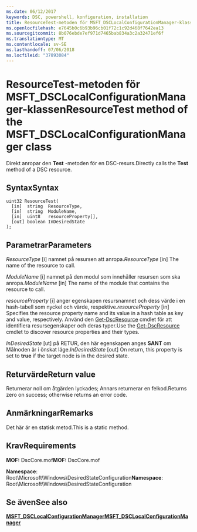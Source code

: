 ```yaml
---
ms.date: 06/12/2017
keywords: DSC, powershell, konfiguration, installation
title: ResourceTest-metoden för MSFT_DSCLocalConfigurationManager-klassen
ms.openlocfilehash: e7645b0c6b93b96cb01f72c1c92d468f7642ea13
ms.sourcegitcommit: 8b076ebde7ef971d7465bab834a3c2a32471ef6f
ms.translationtype: MT
ms.contentlocale: sv-SE
ms.lasthandoff: 07/06/2018
ms.locfileid: "37893084"
---
```

# <a name="resourcetest-method-of-the-msftdsclocalconfigurationmanager-class"></a><span data-ttu-id="c0c98-103">ResourceTest-metoden för MSFT_DSCLocalConfigurationManager-klassen</span><span class="sxs-lookup"><span data-stu-id="c0c98-103">ResourceTest method of the MSFT_DSCLocalConfigurationManager class</span></span>

<span data-ttu-id="c0c98-104">Direkt anropar den **Test** -metoden för en DSC-resurs.</span><span class="sxs-lookup"><span data-stu-id="c0c98-104">Directly calls the **Test** method of a DSC resource.</span></span>

## <a name="syntax"></a><span data-ttu-id="c0c98-105">Syntax</span><span class="sxs-lookup"><span data-stu-id="c0c98-105">Syntax</span></span>

```mof
uint32 ResourceTest(
  [in]  string  ResourceType,
  [in]  string  ModuleName,
  [in]  uint8   resourceProperty[],
  [out] boolean InDesiredState
);
```

## <a name="parameters"></a><span data-ttu-id="c0c98-106">Parametrar</span><span class="sxs-lookup"><span data-stu-id="c0c98-106">Parameters</span></span>

<span data-ttu-id="c0c98-107">*ResourceType* \[i\] namnet på resursen att anropa.</span><span class="sxs-lookup"><span data-stu-id="c0c98-107">*ResourceType* \[in\] The name of the resource to call.</span></span>

<span data-ttu-id="c0c98-108">*ModuleName* \[i\] namnet på den modul som innehåller resursen som ska anropa.</span><span class="sxs-lookup"><span data-stu-id="c0c98-108">*ModuleName* \[in\] The name of the module that contains the resource to call.</span></span>

<span data-ttu-id="c0c98-109">*resourceProperty* \[i\] anger egenskapen resursnamnet och dess värde i en hash-tabell som nyckel och värde, respektive.</span><span class="sxs-lookup"><span data-stu-id="c0c98-109">*resourceProperty* \[in\] Specifies the resource property name and its value in a hash table as key and value, respectively.</span></span> <span data-ttu-id="c0c98-110">Använd den [Get-DscResource](/powershell/module/PSDesiredStateConfiguration/Get-DscResource) cmdlet för att identifiera resursegenskaper och deras typer.</span><span class="sxs-lookup"><span data-stu-id="c0c98-110">Use the [Get-DscResource](/powershell/module/PSDesiredStateConfiguration/Get-DscResource) cmdlet to discover resource properties and their types.</span></span>

<span data-ttu-id="c0c98-111">*InDesiredState* \[ut\] på RETUR, den här egenskapen anges **SANT** om Målnoden är i önskat läge.</span><span class="sxs-lookup"><span data-stu-id="c0c98-111">*InDesiredState* \[out\] On return, this property is set to **true** if the target node is in the desired state.</span></span>

## <a name="return-value"></a><span data-ttu-id="c0c98-112">Returvärde</span><span class="sxs-lookup"><span data-stu-id="c0c98-112">Return value</span></span>

<span data-ttu-id="c0c98-113">Returnerar noll om åtgärden lyckades; Annars returnerar en felkod.</span><span class="sxs-lookup"><span data-stu-id="c0c98-113">Returns zero on success; otherwise returns an error code.</span></span>

## <a name="remarks"></a><span data-ttu-id="c0c98-114">Anmärkningar</span><span class="sxs-lookup"><span data-stu-id="c0c98-114">Remarks</span></span>

<span data-ttu-id="c0c98-115">Det här är en statisk metod.</span><span class="sxs-lookup"><span data-stu-id="c0c98-115">This is a static method.</span></span>

## <a name="requirements"></a><span data-ttu-id="c0c98-116">Krav</span><span class="sxs-lookup"><span data-stu-id="c0c98-116">Requirements</span></span>

<span data-ttu-id="c0c98-117">**MOF:** DscCore.mof</span><span class="sxs-lookup"><span data-stu-id="c0c98-117">**MOF:** DscCore.mof</span></span>

<span data-ttu-id="c0c98-118">**Namespace**: Root\Microsoft\Windows\DesiredStateConfiguration</span><span class="sxs-lookup"><span data-stu-id="c0c98-118">**Namespace**: Root\Microsoft\Windows\DesiredStateConfiguration</span></span>

## <a name="see-also"></a><span data-ttu-id="c0c98-119">Se även</span><span class="sxs-lookup"><span data-stu-id="c0c98-119">See also</span></span>

[<span data-ttu-id="c0c98-120">**MSFT_DSCLocalConfigurationManager**</span><span class="sxs-lookup"><span data-stu-id="c0c98-120">**MSFT_DSCLocalConfigurationManager**</span></span>](msft-dsclocalconfigurationmanager.md)